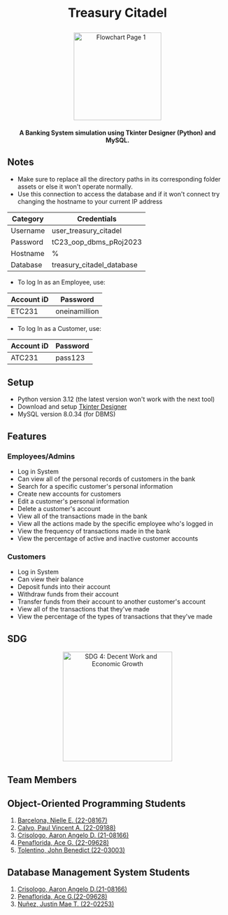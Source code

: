 # <p align="center"> Treasury Citadel </p>

<p align="center">
  <picture align="center">
    <img alt="Flowchart Page 1" src="https://github.com/PaulVincent-Calvo/Treasury-Citadel/blob/main/README%20assets/Treasury%20Citadel%20Logo.png" width=200" height="200">
 </picture>
</p>

#### <p align="center"> A Banking System simulation using Tkinter Designer (Python) and MySQL. </p>

## Notes 
- Make sure to replace all the directory paths in its corresponding folder assets or else it won't operate normally.
- Use this connection to access the database and if it won't connect try changing the hostname to your current IP address

|Category  |Credentials               |
|----------|--------------------------|
|Username  |user_treasury_citadel     |
|Password  |tC23_oop_dbms_pRoj2023    |
|Hostname  |%                         |
|Database  |treasury_citadel_database |

- To log In as an Employee, use:
  
|Account iD|Password       |
|----------|---------------|
|ETC231    |oneinamillion  |

- To log In as a Customer, use:
  
|Account iD|Password |
|----------|---------|
|ATC231    |pass123  |

## Setup
- Python version 3.12 (the latest version won't work with the next tool)
- Download and setup [Tkinter Designer](https://github.com/ParthJadhav/Tkinter-Designer)
- MySQL version 8.0.34 (for DBMS)

## Features
### Employees/Admins
- Log in System
- Can view all of the personal records of customers in the bank
- Search for a specific customer's personal information
- Create new accounts for customers
- Edit a customer's personal information
- Delete a customer's account
- View all of the transactions made in the bank
- View all the actions made by the specific employee who's logged in
- View the frequency of transactions made in the bank
- View the percentage of active and inactive customer accounts
### Customers
- Log in System
- Can view their balance
- Deposit funds into their account
- Withdraw funds from their account
- Transfer funds from their account to another customer's account
- View all of the transactions that they've made
- View the percentage of the types of transactions that they've made

## SDG
<p align="center">
  <picture align="center">
    <img alt="SDG 4: Decent Work and Economic Growth" src="https://github.com/PaulVincent-Calvo/Treasury-Citadel/blob/main/README%20assets/SDG%208%20Icon.jpg" width="250" height="250">
 </picture>
</p>


## Team Members
## Object-Oriented Programming Students
1. [Barcelona, Nielle E. (22-08167)](https://github.com/nielle003) 
2. [Calvo, Paul Vincent A. (22-09188)](https://github.com/PaulVincent-Calvo)
3. [Crisologo, Aaron Angelo D. (21-08166)](https://github.com/AaronCrisologo)
4. [Penaflorida, Ace G. (22-09628)](https://github.com/AcePenaflorida)
5. [Tolentino, John Benedict (22-03003)](https://github.com/sy1ph)
## Database Management System Students
1. [Crisologo, Aaron Angelo D.(21-08166)](https://github.com/AaronCrisologo)
2. [Penaflorida, Ace G.(22-09628)](https://github.com/AcePenaflorida)
3. [Nuñez, Justin Mae T. (22-02253)](https://github.com/jstnnz)
